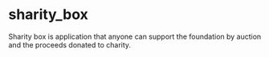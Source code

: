 # sharity_box


Sharity box is application that anyone can support the foundation by auction and the proceeds donated to charity.
